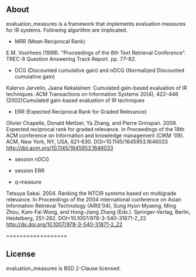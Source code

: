 ## About
evaluation_measures is a framework that implements evaluation measures for IR systems. Following algorithm are implicated.

* MRR (Mean Reciprocal Rank)

E.M. Voorhees (1999). "Proceedings of the 8th Text Retrieval Conference". TREC-8 Question Answering Track Report. pp. 77–82.

* DCG (Discounted cumulative gain) and nDCG (Normalized Discounted cumulative gain)

Kalervo Jarvelin, Jaana Kekalainen: Cumulated gain-based evaluation of IR techniques. ACM Transactions on Information Systems 20(4), 422–446 (2002)Cumulated gain-based evaluation of IR techniques

* ERR (Expected Reciprocal Rank for Graded Relevance)

Olivier Chapelle, Donald Metlzer, Ya Zhang, and Pierre Grinspan. 2009. Expected reciprocal rank for graded relevance. In Proceedings of the 18th ACM conference on Information and knowledge management (CIKM '09). ACM, New York, NY, USA, 621-630. DOI=10.1145/1645953.1646033 http://doi.acm.org/10.1145/1645953.1646033

* session nDCG

* session ERR

* q-measure

Tetsuya Sakai. 2004. Ranking the NTCIR systems based on multigrade relevance. In Proceedings of the 2004 international conference on Asian Information Retrieval Technology (AIRS'04), Sung Hyon Myaeng, Ming Zhou, Kam-Fai Wong, and Hong-Jiang Zhang (Eds.). Springer-Verlag, Berlin, Heidelberg, 251-262. DOI=10.1007/978-3-540-31871-2_22 http://dx.doi.org/10.1007/978-3-540-31871-2_22

==================
## License
evaluation_measures is BSD 2-Clause licensed. 
